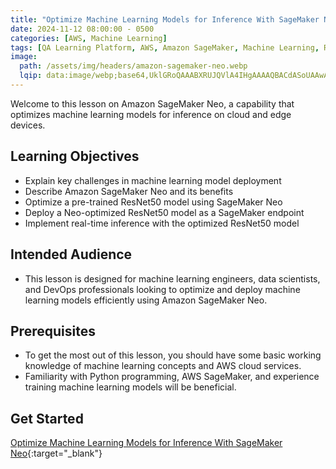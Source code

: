 ```yaml
---
title: "Optimize Machine Learning Models for Inference With SageMaker Neo"
date: 2024-11-12 08:00:00 - 0500
categories: [AWS, Machine Learning]
tags: [QA Learning Platform, AWS, Amazon SageMaker, Machine Learning, ResNet50, SageMaker Neo]
image: 
  path: /assets/img/headers/amazon-sagemaker-neo.webp
  lqip: data:image/webp;base64,UklGRoQAAABXRUJQVlA4IHgAAAAQBACdASoUAAwAPzmGulOvKKWisAgB4CcJbACdMoADYW137XazNmf2AAD+5fCpze9mFav3Vfy1WVN489gFeTRFSnNK+Lskz0j5uO1NJevft25ImiB5X72nbQI39cYpvMKkhBxx+Hi0O92GbjVPNPMArPbT9ZcAAAA=
---
```


Welcome to this lesson on Amazon SageMaker Neo, a capability that optimizes machine learning models for inference on cloud and edge devices.

## Learning Objectives
- Explain key challenges in machine learning model deployment
- Describe Amazon SageMaker Neo and its benefits
- Optimize a pre-trained ResNet50 model using SageMaker Neo
- Deploy a Neo-optimized ResNet50 model as a SageMaker endpoint
- Implement real-time inference with the optimized ResNet50 model

## Intended Audience 
- This lesson is designed for machine learning engineers, data scientists, and DevOps professionals looking to optimize and deploy machine learning models efficiently using Amazon SageMaker Neo.

## Prerequisites 
- To get the most out of this lesson, you should have some basic working knowledge of machine learning concepts and AWS cloud services.
- Familiarity with Python programming, AWS SageMaker, and experience training machine learning models will be beneficial.

## Get Started
[Optimize Machine Learning Models for Inference With SageMaker Neo](https://platform.qa.com/course/optimize-machine-learning-models-for-inference-with-sagemaker-neo-1/introduction-1730928863253-1/){:target="_blank"}